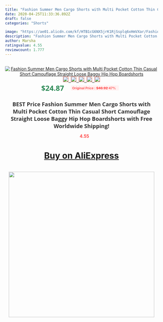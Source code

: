 ```yaml
---
title: "Fashion Summer Men Cargo Shorts with Multi Pocket Cotton Thin Casual Short Camouflage Straight Loose Baggy Hip Hop Boardshorts"
date: 2020-04-25T11:33:36.892Z
draft: false
categories: "Shorts"

image: "https://ae01.alicdn.com/kf/HTB1cG6NX5jrK1RjSsplq6xHmVXar/Fashion-Summer-Men-Cargo-Shorts-with-Multi-Pocket-Cotton-Thin-Casual-Short-Camouflage-Straight-Loose-Baggy.jpg"
description: "Fashion Summer Men Cargo Shorts with Multi Pocket Cotton Thin Casual Short Camouflage Straight Loose Baggy Hip Hop Boardshorts"
author: Marsha
ratingvalue: 4.55
reviewcount: 1.777
---
```

<br>
<div style="text-align: center;">
<a href="https://s.click.aliexpress.com/e/_9zza8N" target="_blank" rel="nofollow noopener noreferrer"><img alt="Fashion Summer Men Cargo Shorts with Multi Pocket Cotton Thin Casual Short Camouflage Straight Loose Baggy Hip Hop Boardshorts" class="magnifier-image" src="https://ae01.alicdn.com/kf/HTB1cG6NX5jrK1RjSsplq6xHmVXar/Fashion-Summer-Men-Cargo-Shorts-with-Multi-Pocket-Cotton-Thin-Casual-Short-Camouflage-Straight-Loose-Baggy.jpg_640x640.jpg">
<br>
<img style="border:1px solid salmon" src="https://ae01.alicdn.com/kf/HTB1cG6NX5jrK1RjSsplq6xHmVXar/Fashion-Summer-Men-Cargo-Shorts-with-Multi-Pocket-Cotton-Thin-Casual-Short-Camouflage-Straight-Loose-Baggy.jpg_120x120.jpg">&nbsp;&nbsp;<img style="border:1px solid salmon" src="https://ae01.alicdn.com/kf/HTB1HDDJX2vsK1RjSspdq6AZepXa3/Fashion-Summer-Men-Cargo-Shorts-with-Multi-Pocket-Cotton-Thin-Casual-Short-Camouflage-Straight-Loose-Baggy.jpg_120x120.jpg">&nbsp;&nbsp;<img style="border:1px solid salmon" src="https://ae01.alicdn.com/kf/HTB1mK_LX_jxK1Rjy0Fnq6yBaFXaq/Fashion-Summer-Men-Cargo-Shorts-with-Multi-Pocket-Cotton-Thin-Casual-Short-Camouflage-Straight-Loose-Baggy.jpg_120x120.jpg">&nbsp;&nbsp;<img style="border:1px solid salmon" src="https://ae01.alicdn.com/kf/HTB12VYLX.LrK1Rjy1zbq6AenFXa2/Fashion-Summer-Men-Cargo-Shorts-with-Multi-Pocket-Cotton-Thin-Casual-Short-Camouflage-Straight-Loose-Baggy.jpg_120x120.jpg">&nbsp;&nbsp;<img style="border:1px solid salmon" src="https://ae01.alicdn.com/kf/HTB15vnOX.zrK1RjSspmq6AOdFXam/Fashion-Summer-Men-Cargo-Shorts-with-Multi-Pocket-Cotton-Thin-Casual-Short-Camouflage-Straight-Loose-Baggy.jpg_120x120.jpg"></a></div><br0>
<div style="text-align: center;"><span style="background-color: white; border: 0px; box-sizing: border-box; color: seagreen; display: inline-block; font-family: &quot;open sans&quot; , &quot;arial&quot; , &quot;helvetica&quot; , sans-serif , &quot;heiti&quot;; font-size: 24px; font-stretch: inherit; font-weight: 700; line-height: inherit; margin: 0px 10px 0px 0px; padding: 0px; vertical-align: middle;">$24.87 </span>
<span style="background: rgb(255 , 241 , 241); border-radius: 3px; border: 0px; box-sizing: border-box; color: #ff4747; display: inline-block; font-family: inherit; font-size: 12px; font-stretch: inherit; font-style: inherit; font-variant: inherit; font-weight: 600; line-height: inherit; margin: 0px; padding: 2px 5px; transform: scale(0.9); vertical-align: middle;">Original Price : <b style="text-decoration: line-through;">$46.92 </b> 47%&nbsp;&nbsp;</span></div>
<h1 style="color: #333333; display: inline-block; font-family: &quot;open sans&quot; , &quot;arial&quot; , &quot;helvetica&quot; , sans-serif , &quot;heiti&quot;; font-size: 18px; font-stretch: inherit; font-weight: 700; text-align: center;">BEST Price Fashion Summer Men Cargo Shorts with Multi Pocket Cotton Thin Casual Short Camouflage Straight Loose Baggy Hip Hop Boardshorts with Free Worldwide Shipping!</h1>
<div style="color: #ff4747; text-align: center;">
<img src="https://4.bp.blogspot.com/-M0ZcTcb-5uY/XleCXlxnR4I/AAAAAAAAAEc/OrjgMkXV1oMQFaCRZj5HQwOCBcu3w1FegCPcBGAYYCw/s1600/star.png" style="height: 15px;">&nbsp;<b>4.55</b></div>
<div class="button_cont" align="center"><a class="buynow_a" href="https://s.click.aliexpress.com/e/_9zza8N" target="_blank" rel="nofollow noopener noreferrer"><H1>Buy on AliExpress</H1></a></div><br>
<div class="separator" style="clear: both; text-align: center;">
<img src="https://lh3.googleusercontent.com/-pTy5HemUv9M/XlePHvY0dAI/AAAAAAAAAE4/0nX5iRUoIWY8eMW9Dpxeirr157OZliDIgCLcBGAsYHQ/s1600/badge.gif" width="480">
</div>
